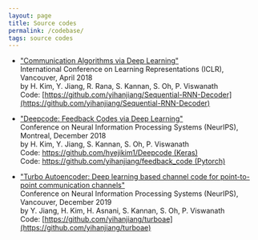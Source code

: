 ```yaml
---
layout: page
title: Source codes
permalink: /codebase/
tags: source codes
---
```

* ["Communication Algorithms via Deep Learning"](https://openreview.net/pdf?id=ryazCMbR-)  
International Conference on Learning Representations (ICLR), Vancouver, April 2018  
by H. Kim, Y. Jiang, R. Rana, S. Kannan, S. Oh, P. Viswanath  
Code: [https://github.com/yihanjiang/Sequential-RNN-Decoder](https://github.com/yihanjiang/Sequential-RNN-Decoder) 

* ["Deepcode: Feedback Codes via Deep Learning"](https://arxiv.org/abs/1807.00801)  
Conference on Neural Information Processing Systems (NeurIPS), Montreal, December 2018  
by H. Kim, Y. Jiang, S. Kannan, S. Oh, P. Viswanath  
Code: [https://github.com/hyejikim1/Deepcode (Keras)](https://github.com/hyejikim1/Deepcode)  
Code: [https://github.com/yihanjiang/feedback_code (Pytorch)](https://github.com/yihanjiang/feedback_code)

* ["Turbo Autoencoder: Deep learning based channel code for point-to-point communication channels"](https://arxiv.org/abs/1911.03038)  
Conference on Neural Information Processing Systems (NeurIPS), Vancouver, December 2019  
by Y. Jiang, H. Kim, H. Asnani, S. Kannan, S. Oh, P. Viswanath  
Code: [https://github.com/yihanjiang/turboae](https://github.com/yihanjiang/turboae) 

